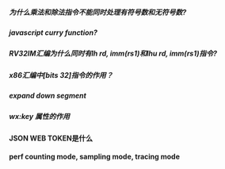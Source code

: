 ##### 为什么乘法和除法指令不能同时处理有符号数和无符号数?

##### javascript curry function?

##### RV32IM汇编为什么同时有lh rd, imm(rs1)和lhu rd, imm(rs1)指令?

##### x86汇编中[bits 32]指令的作用？

##### expand down segment

##### wx:key 属性的作用

#### JSON WEB TOKEN是什么

#### perf counting mode, sampling mode, tracing mode

#### 